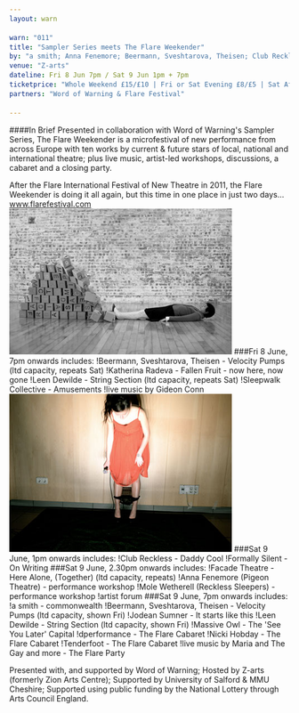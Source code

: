```yaml
---
layout: warn

warn: "011"
title: "Sampler Series meets The Flare Weekender"
by: "a smith; Anna Fenemore; Beermann, Sveshtarova, Theisen; Club Reckless; dperformance; Facade Theatre; Formally Silent; Jodean Sumner; Katherina Radeva; Leen Dewilde; Massive Owl; Mole Wetherell; Nicki Hobday; Sleepwalk Collective; Tenderfoot"
venue: "Z-arts"
dateline: Fri 8 Jun 7pm / Sat 9 Jun 1pm + 7pm
ticketprice: "Whole Weekend £15/£10 | Fri or Sat Evening £8/£5 | Sat Afternoon £5/£3 | ONLINE SALES www.z-arts.org/events/flare-the-weekender"
partners: "Word of Warning & Flare Festival"

---
```

####In Brief
Presented in collaboration with Word of Warning's Sampler Series, The Flare Weekender is a microfestival of new performance from across Europe with ten works by current & future stars of local, national and international theatre; plus live music, artist-led workshops, discussions, a cabaret and a closing party.

After the Flare International Festival of New Theatre in 2011, the Flare Weekender is doing it all again, but this time in one place in just two days... www.flarefestival.com
![Katherina Radeva](w11katherina.jpg)
###Fri 8 June, 7pm onwards includes:
!Beermann, Sveshtarova, Theisen - Velocity Pumps (ltd capacity, repeats Sat)
!Katherina Radeva - Fallen Fruit - now here, now gone
!Leen Dewilde - String Section (ltd capacity, repeats Sat)
!Sleepwalk Collective - Amusements
!live music by Gideon Conn
![Sleepwalk Collective](w11sleepwalk.jpg)
###Sat 9 June, 1pm onwards includes:
!Club Reckless - Daddy Cool
!Formally Silent - On Writing
###Sat 9 June, 2.30pm onwards includes:
!Facade Theatre - Here Alone, (Together) (ltd capacity, repeats)
!Anna Fenemore (Pigeon Theatre) - performance workshop
!Mole Wetherell (Reckless Sleepers) - performance workshop
!artist forum
###Sat 9 June, 7pm onwards includes:
!a smith - commonwealth
!Beermann, Sveshtarova, Theisen - Velocity Pumps (ltd capacity, shown Fri)
!Jodean Sumner - It starts like this
!Leen Dewilde - String Section (ltd capacity, shown Fri)
!Massive Owl - The 'See You Later' Capital
!dperformance - The Flare Cabaret 
!Nicki Hobday - The Flare Cabaret
!Tenderfoot - The Flare Cabaret
!live music by Maria and The Gay and more - The Flare Party

Presented with, and supported by Word of Warning; Hosted by Z-arts (formerly Zion Arts Centre); Supported by University of Salford & MMU Cheshire; Supported using public funding by the National Lottery through Arts Council England.